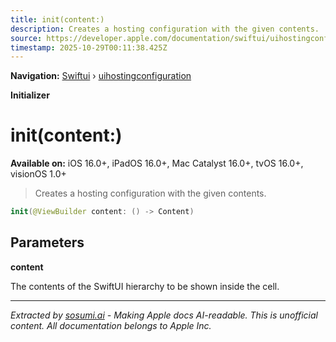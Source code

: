 ```yaml
---
title: init(content:)
description: Creates a hosting configuration with the given contents.
source: https://developer.apple.com/documentation/swiftui/uihostingconfiguration/init(content:)
timestamp: 2025-10-29T00:11:38.425Z
---
```


**Navigation:** [Swiftui](/documentation/swiftui) › [uihostingconfiguration](/documentation/swiftui/uihostingconfiguration)

**Initializer**

# init(content:)

**Available on:** iOS 16.0+, iPadOS 16.0+, Mac Catalyst 16.0+, tvOS 16.0+, visionOS 1.0+

> Creates a hosting configuration with the given contents.

```swift
init(@ViewBuilder content: () -> Content)
```

## Parameters

**content**

The contents of the SwiftUI hierarchy to be shown inside the cell.

---

*Extracted by [sosumi.ai](https://sosumi.ai) - Making Apple docs AI-readable.*
*This is unofficial content. All documentation belongs to Apple Inc.*
